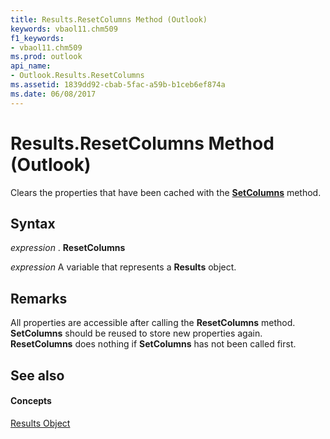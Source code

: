 ```yaml
---
title: Results.ResetColumns Method (Outlook)
keywords: vbaol11.chm509
f1_keywords:
- vbaol11.chm509
ms.prod: outlook
api_name:
- Outlook.Results.ResetColumns
ms.assetid: 1839dd92-cbab-5fac-a59b-b1ceb6ef874a
ms.date: 06/08/2017
---
```



# Results.ResetColumns Method (Outlook)

Clears the properties that have been cached with the **[SetColumns](results-setcolumns-method-outlook.md)** method.


## Syntax

 _expression_ . **ResetColumns**

 _expression_ A variable that represents a **Results** object.


## Remarks

All properties are accessible after calling the **ResetColumns** method. **SetColumns** should be reused to store new properties again. **ResetColumns** does nothing if **SetColumns** has not been called first.


## See also


#### Concepts


[Results Object](results-object-outlook.md)

